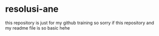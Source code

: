 # resolusi-ane
this repository is just for my github training so sorry if this repository and my readme file is so basic hehe
